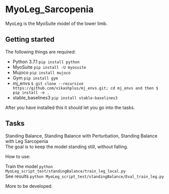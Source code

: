 # MyoLeg_Sarcopenia
MyoLeg is the MyoSuite model of the lower limb.

## Getting started
The following things are required:

* Python 3.7.1 `pip install python`
* MyoSuite `pip install -U myosuite` 
* Mujoco `pip install mujoco`
* Gym `pip install gym`
* mj_envs `$ git clone --recursive https://github.com/vikashplus/mj_envs.git; cd mj_envs and then $ pip install -e .`   
* stable_baselines3 `pip install stable-baselines3`


After you have installed this it should let you go into the tasks.

## Tasks 
Standing Balance, Standing Balance with Perturbation, Standing Balance with Leg Sarcopenia <br>
The goal is to keep the model standing still, without falling.

How to use:

Train the model `python MyoLeg_script_test/standingBalance/train_leg_local.py` <br>
See results `python MyoLeg_script_test/standingBalance/Eval_train_leg.py` <br>

More to be developed.
